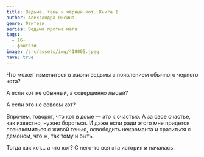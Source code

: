 ```yaml
---
title: Ведьма, тень и чёрный кот. Книга 1
author: Александра Лисина
genre: Фэнтези
series: Ведьма против мага
tags:
  - 16+
  - фэнтези
image: /src/assets/img/418005.jpeg
have: true
---
```

Что может измениться в жизни ведьмы с появлением обычного черного кота?

А если кот не обычный, а совершенно лысый?

А если это не совсем кот?

Впрочем, говорят, что кот в доме — это к счастью. А за свое счастье, как известно, нужно бороться. И даже если ради этого мне придется познакомиться с живой тенью, освободить некроманта и сразиться с демоном, что ж, так тому и быть.

Тогда как кот… а что кот? С него-то вся эта история и началась.
